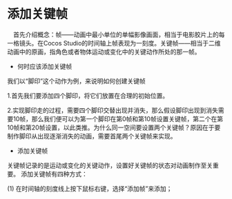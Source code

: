 # 添加关键帧
&emsp;首先介绍概念：帧——动画中最小单位的单幅影像画面，相当于电影胶片上的每一格镜头。在Cocos Studio的时间轴上帧表现为一刻度。关键帧——相当于二维动画中的原画，指角色或者物体运动或变化中的关键动作所处的那一帧。

- 何时应该添加关键帧

我们以“脚印”这个动作为例，来说明如何创建关键帧

1.首先我们要添加四个脚印，将它们放置在合理的初始位置。

2.实现脚印走的过程，需要四个脚印交替出现并消失，那么假设脚印出现到消失需要10帧，那么我们便可以为第一个脚印在第0帧和第10帧设置关键帧，第二个在第10帧和第20帧设置，以此类推。为什么同一空间要设置两个关键帧？原因在于要制作脚印从出现逐渐消失的动画，需要首尾两个关键帧来实现。


- 添加关键帧

关键帧记录的是运动或变化的关键动作，设置好关键帧的状态对动画制作至关重要。 添加关键帧有四种方式：

(1)	在时间轴的刻度线上按下鼠标右键，选择“添加帧”来添加；

